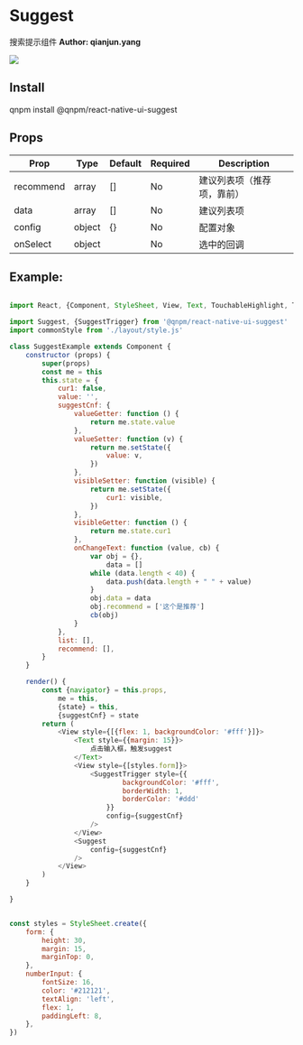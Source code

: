 Suggest
=======

搜索提示组件
**Author: qianjun.yang**

![](http://7xkm02.com1.z0.glb.clouddn.com/Suggest.png)

Install
-------
qnpm install @qnpm/react-native-ui-suggest



Props
-----
Prop                  | Type     | Default                   | Required | Description
--------------------- | -------- | ------------------------- | -------- | -----------
recommend|array|[]|No|建议列表项（推荐项，靠前）
data|array|[]|No|建议列表项
config|object|{}|No|配置对象
onSelect|object||No|选中的回调

Example:
--------
```javascript

import React, {Component, StyleSheet, View, Text, TouchableHighlight, TouchableOpacity, ScrollView, TextInput} from 'react-native'

import Suggest, {SuggestTrigger} from '@qnpm/react-native-ui-suggest'
import commonStyle from './layout/style.js'

class SuggestExample extends Component {
    constructor (props) {
        super(props)
        const me = this
        this.state = {
            cur1: false,
            value: '',
            suggestCnf: {
                valueGetter: function () {
                    return me.state.value
                },
                valueSetter: function (v) {
                    return me.setState({
                        value: v,
                    })
                },
                visibleSetter: function (visible) {
                    return me.setState({
                        cur1: visible,
                    })
                },
                visibleGetter: function () {
                    return me.state.cur1
                },
                onChangeText: function (value, cb) {
                    var obj = {},
                        data = []
                    while (data.length < 40) {
                        data.push(data.length + " " + value)
                    }
                    obj.data = data
                    obj.recommend = ['这个是推荐']
                    cb(obj)
                }
            },
            list: [],
            recommend: [],
        }
    }

    render() {
        const {navigator} = this.props,
            me = this,
            {state} = this,
            {suggestCnf} = state
        return (
            <View style={[{flex: 1, backgroundColor: '#fff'}]}>
                <Text style={{margin: 15}}>
                    点击输入框，触发suggest
                </Text>
                <View style={[styles.form]}>
                    <SuggestTrigger style={{
                            backgroundColor: '#fff',
                            borderWidth: 1,
                            borderColor: '#ddd'
                        }}
                        config={suggestCnf}
                    />
                </View>
                <Suggest
                    config={suggestCnf}
                />
            </View>
        )
    }

}


const styles = StyleSheet.create({
    form: {
        height: 30,
        margin: 15,
        marginTop: 0,
    },
    numberInput: {
        fontSize: 16,
        color: '#212121',
        textAlign: 'left',
        flex: 1,
        paddingLeft: 8,
    },
})


```